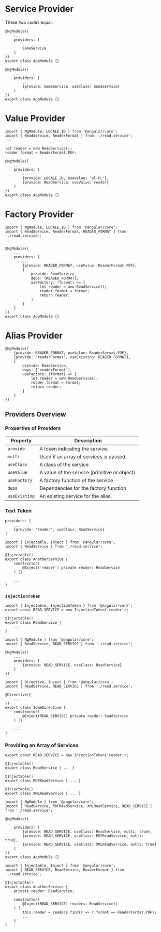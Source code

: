 # Service Provider

These two codes equal:

```
@NgModule({
	...
	providers: [
		...
		SomeService
	]
})
export class AppModule {}
```

```
@NgModule({
	...
	providers: [
		...
		{provide: SomeService, useClass: SomeService}
	]
})
export class AppModule {}
```

# Value Provider

```
import { NgModule, LOCALE_ID } from '@angular/core';
import { ReadService, ReaderFormat } from './read.service';
...

let reader = new ReadService();
reader.format = ReaderFormat.PDF;

@NgModule({
	...
	providers: [
		...
		{provide: LOCALE_ID, useValue: 'pl-PL'},
		{provide: ReadService, useValue: reader}
	]
})
export class AppModule {}
```

# Factory Provider

```
import { NgModule, LOCALE_ID } from '@angular/core';
import { ReadService, ReaderFormat, READER_FORMAT } from './read.service';
...

@NgModule({
	...
	providers: [
		...
		{provide: READER_FORMAT, useValue: ReaderFormat.PDF},
		{
			provide: ReadService,
			deps: [READER_FORMAT],
			useFactory: (format) => {
				let reader = new ReadService();
				reader.format = format;
				return reader;
			}
		}
	]
})
export class AppModule {}
```

# Alias Provider

```
@NgModule({
	{provide: READER_FORMAT, useValue: ReaderFormat.PDF},
	{provide: 'readerFormat', useExisting: READER_FORMAT},
	{
		provide: ReadService,
		deps: ['readerFormat'],
		useFactory: (format) => {
			let reader = new ReadService();
			reader.format = format;
			return reader;
		}
	}
})
```

## Providers Overview

### Properties of Providers

| Property               | Description                                     |
|------------------------|-------------------------------------------------|
| `provide`              | A token indicating the service.                 |
| `multi`                | Used if an array of services is passed.         |
| `useClass`             | A class of the service.                         |
| `useValue`             | A value of the service (primitive or object).   |
| `useFactory`           | A factory function of the service.              |
| `deps`                 | Dependencies for the factory function.          |
| `useExisting`          | An existing service for the alias.              |

### Text Token

```
providers: [
	...
	{provide: 'reader', useClass: ReadService}
]
```

```
import { Injectable, Inject } from '@angular/core';
import { ReadService } from './read.service';

@Injectable()
export class AnotherService {
	constructor(
		@Inject('reader') private reader: ReadService
	) {}

	...
}
```

### `InjectionToken`

```
import { Injectable, InjectionToken } from '@angular/core';
export const READ_SERVICE = new InjectionToken('reader');

@Injectable()
export class ReadService {
	...
}
```

```
import { NgModule } from '@angular/core';
import { ReadService, READ_SERVICE } from './read.service';

@NgModule({
	...
	providers: [
		{provide: READ_SERVICE, useClass: ReadService}
	]
})
```

```
import { Directive, Inject } from '@angular/core';
import { ReadService, READ_SERVICE } from './read.service';

@Directive({
	...
})
export class SomeDirective {
	constructor(
		@Inject(READ_SERVICE) private reader: ReadService
	) {}

	...
}
```

### Providing an Array of Services

```
export const READ_SERVICE = new InjectionToken('reader');

@Injectable()
export class ReadService { ... }

@Injectable()
export class PDFReadService { ... }

@Injectable()
export class XMLReadService { ... }
```

```
import { NgModule } from '@angular/core';
import { ReadService, PDFReadService, XMLReadService, READ_SERVICE } from './read.service';

@NgModule({
	...
	providers: [
		{provide: READ_SERVICE, useClass: ReadService, multi: true},
		{provide: READ_SERVICE, useClass: PDFReadService, multi: true},
		{provide: READ_SERVICE, useClass: XMLReadService, multi: true}
	]
})
export class AppModule {}
```

```
import { Injectable, Inject } from '@angular/core';
import { READ_SERVICE, ReadService, ReaderFormat } from './read.service';

@Injectable()
export class AnotherService {
	private reader: ReadService;
	
	constructor(
		@Inject(READ_SERVICE) readers: ReadService[]
	) {
		this.reader = readers.find(r => r.format == ReaderFormat.PDF);
		...
	}
}
```
